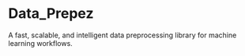 # Data_Prepez
A fast, scalable, and intelligent data preprocessing library for machine learning workflows.
